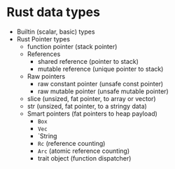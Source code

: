 # Rust data types


* Builtin (scalar, basic) types
* Rust Pointer types
  - function pointer (stack pointer)
  * References
    - shared reference (pointer to stack)
    - mutable reference (unique pointer to stack)
  * Raw pointers
    - raw constant pointer (unsafe const pointer)
    - raw mutable pointer (unsafe mutable pointer)
  - slice (unsized, fat pointer, to array or vector)
  - str (unsized, fat pointer, to a stringy data)
  * Smart pointers (fat pointers to heap payload)
    - `Box`
    - `Vec`
    - `String
    - `Rc` (reference counting)
    - `Arc` (atomic reference counting)
    - trait object (function dispatcher)

